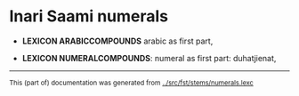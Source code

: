 

# Inari Saami numerals



































































* **LEXICON ARABICCOMPOUNDS**   arabic as first part, 



* **LEXICON NUMERALCOMPOUNDS**: numeral as first part: duhatjienat,












* * *
<small>This (part of) documentation was generated from [../src/fst/stems/numerals.lexc](http://github.com/giellalt/lang-smn/blob/main/../src/fst/stems/numerals.lexc)</small>